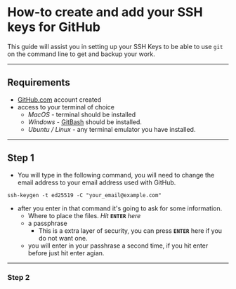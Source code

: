 # How-to create and add your SSH keys for GitHub
   This guide will assist you in setting up your SSH Keys to be able to use `git` on the command line to get and backup your work.

---
## Requirements
- [GitHub.com](https://github.com) account created
- access to your terminal of choice
    - *MacOS* - terminal should be installed
    - *Windows* - [GitBash](https://git-scm.com/download/win) should be installed.
    - *Ubuntu / Linux* - any terminal emulator you have installed.
---
## Step 1
 - You will type in the following command, you will need to change the email address to your email address used with GitHub.
```
ssh-keygen -t ed25519 -C "your_email@example.com"
```
 - after you enter in that command it's going to ask for some information.
    - Where to place the files. *Hit* **`ENTER`** *here*
    - a passphrase 
      - This is a extra layer of security, you can press **`ENTER`** here if you do not want one.
    - you will enter in your passhrase a second time, if you hit enter before just hit enter agian.
---

### Step 2